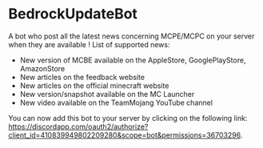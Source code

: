 # BedrockUpdateBot
A bot who post all the latest news concerning MCPE/MCPC on your server when they are available !
List of supported news:
  - New version of MCBE available on the AppleStore, GooglePlayStore, AmazonStore
  - New articles on the feedback website
  - New articles on the official minecraft website
  - New version/snapshot available on the MC Launcher
  - New video available on the TeamMojang YouTube channel
  
 You can now add this bot to your server by clicking on the following link: https://discordapp.com/oauth2/authorize?client_id=410839949802209280&scope=bot&permissions=36703296.
